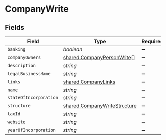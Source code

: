 # CompanyWrite


## Fields

| Field                                                                        | Type                                                                         | Required                                                                     | Description                                                                  |
| ---------------------------------------------------------------------------- | ---------------------------------------------------------------------------- | ---------------------------------------------------------------------------- | ---------------------------------------------------------------------------- |
| `banking`                                                                    | *boolean*                                                                    | :heavy_minus_sign:                                                           | N/A                                                                          |
| `companyOwners`                                                              | [shared.CompanyPersonWrite](../../models/shared/companypersonwrite.md)[]     | :heavy_minus_sign:                                                           | N/A                                                                          |
| `description`                                                                | *string*                                                                     | :heavy_minus_sign:                                                           | N/A                                                                          |
| `legalBusinessName`                                                          | *string*                                                                     | :heavy_minus_sign:                                                           | N/A                                                                          |
| `links`                                                                      | [shared.CompanyLinks](../../models/shared/companylinks.md)                   | :heavy_minus_sign:                                                           | N/A                                                                          |
| `name`                                                                       | *string*                                                                     | :heavy_minus_sign:                                                           | N/A                                                                          |
| `stateOfIncorporation`                                                       | *string*                                                                     | :heavy_minus_sign:                                                           | N/A                                                                          |
| `structure`                                                                  | [shared.CompanyWriteStructure](../../models/shared/companywritestructure.md) | :heavy_minus_sign:                                                           | N/A                                                                          |
| `taxId`                                                                      | *string*                                                                     | :heavy_minus_sign:                                                           | N/A                                                                          |
| `website`                                                                    | *string*                                                                     | :heavy_minus_sign:                                                           | N/A                                                                          |
| `yearOfIncorporation`                                                        | *string*                                                                     | :heavy_minus_sign:                                                           | N/A                                                                          |